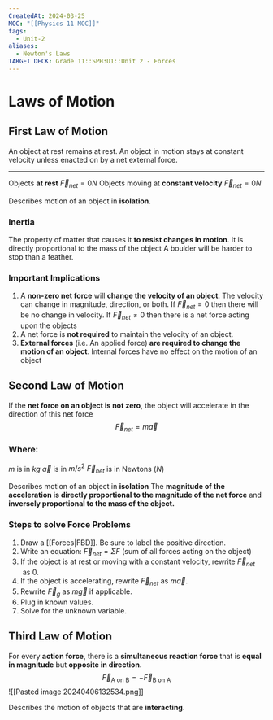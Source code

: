 ```yaml
---
CreatedAt: 2024-03-25
MOC: "[[Physics 11 MOC]]"
tags:
  - Unit-2
aliases:
  - Newton's Laws
TARGET DECK: Grade 11::SPH3U1::Unit 2 - Forces
---
```


# Laws of Motion

## First Law of Motion
An object at rest remains at rest. An object in motion stays at constant velocity unless enacted on by a net external force.
___
Objects **at rest**                                           $\vec{F}_{net} = 0N$
Objects moving at **constant velocity** $\vec{F}_{net} = 0N$
<!--ID: 1718370433068-->


Describes motion of an object in **isolation**.


### Inertia
The property of matter that causes it **to resist changes in motion**. It is directly proportional to the mass of the object
A boulder will be harder to stop than a feather.
<!--ID: 1718370433070-->


### Important Implications
1. A **non-zero net force** will **change the velocity of an object**. The velocity can change in magnitude, direction, or both. If $\vec{F}_{net} =0$ then there will be no change in velocity. If $\vec{F}_{net} \neq 0$ then there is a net force acting upon the objects
2. A net force is **not required** to maintain the velocity of an object.
3. **External forces** (i.e. An applied force) **are required to change the motion of an object**. Internal forces have no effect on the motion of an object
## Second Law of Motion
If the **net force on an object is not zero**, the object will accelerate in the direction of this net force
$$ \vec{F}_{net} = m \vec{a} $$
### Where:
$m$ is in $kg$
$\vec{a}$ is in $m/s^2$
$\vec{F}_{net}$ is in Newtons ($N$)

Describes motion of an object in **isolation**
The **magnitude of the acceleration is directly proportional to the magnitude of the net force** and **inversely proportional to the mass of the object.**

### Steps to solve Force Problems
1. Draw a [[Forces|FBD]]. Be sure to label the positive direction.
2. Write an equation:
$\vec{F}_{net} = \Sigma F$ (sum of all forces acting on the object)
3. If the object is at rest or moving with a constant velocity, rewrite $\vec{F}_{net}$  as 0.
4. If the object is accelerating, rewrite $\vec{F}_{net}$ as $m \vec{a}$.
5. Rewrite $\vec{F}_{g}$ as $m \vec{g}$ if applicable.
6. Plug in known values.
7. Solve for the unknown variable.
<!--ID: 1715096173026-->



## Third Law of Motion
For every **action force**, there is a **simultaneous reaction force** that is **equal** **in magnitude** but **opposite in direction.**
$$ \vec{F}_{\text{A on B}} = - \vec{F}_{\text{B on A}} $$
![[Pasted image 20240406132534.png]]
<!--ID: 1718370433073-->


Describes the motion of objects that are **interacting**.
